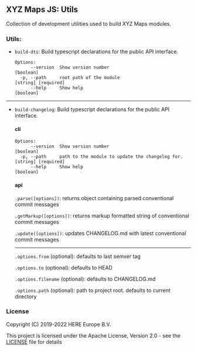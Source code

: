 ## XYZ Maps JS: Utils

Collection of development utilities used to build XYZ Maps modules.

### Utils:

* `build-dts`: Build typescript declarations for the public API interface.
    ```
    Options:
          --version  Show version number                                   [boolean]
      -p, --path     root path of the module                     [string] [required]
          --help     Show help                                             [boolean]
    ```
---
* `build-changelog`: Build typescript declarations for the public API interface.

    #### cli
    ```
    Options:
          --version  Show version number                                          [boolean]
      -p, --path     path to the module to update the changelog for.    [string] [required]
          --help     Show help                                                    [boolean]
    ```
    #### api
    `.parse([options])`: returns object containing parsed conventional commit messages

    `.getMarkup([options])`: returns markup formatted string of conventional commit messages

    `.update([options])`: updates CHANGELOG.md with latest conventional commit messages

    ---

    `.options.from` (optional): defaults to last semver tag

    `.options.to` (optional): defaults to HEAD

    `.options.filename` (optional): defaults to CHANGELOG.md

    `.options.path` (optional): path to project root. defaults to current directory


### License

Copyright (C) 2019-2022 HERE Europe B.V.

This project is licensed under the Apache License, Version 2.0 - see the [LICENSE](LICENSE) file for details
